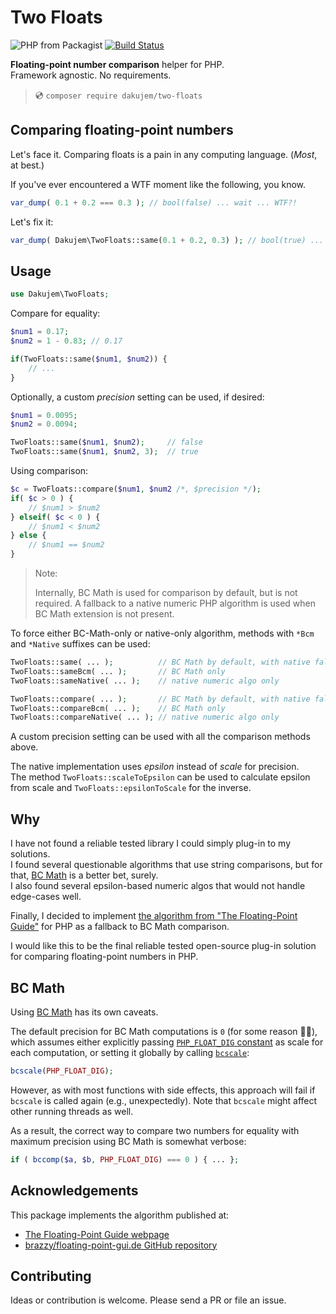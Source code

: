 # Two Floats

![PHP from Packagist](https://img.shields.io/packagist/php-v/dakujem/cumulus)
[![Build Status](https://travis-ci.org/dakujem/two-floats.svg?branch=main)](https://travis-ci.org/dakujem/two-floats)

**Floating-point number comparison** helper for PHP.\
Framework agnostic. No requirements.

> 💿 `composer require dakujem/two-floats`


## Comparing floating-point numbers

Let's face it. Comparing floats is a pain in any computing language.
(_Most_, at best.)

If you've ever encountered a WTF moment like the following, you know.
```php
var_dump( 0.1 + 0.2 === 0.3 ); // bool(false) ... wait ... WTF?!
```

Let's fix it:
```php
var_dump( Dakujem\TwoFloats::same(0.1 + 0.2, 0.3) ); // bool(true) ... now we are talking
```


## Usage

```php
use Dakujem\TwoFloats;
```

Compare for equality:
```php
$num1 = 0.17;
$num2 = 1 - 0.83; // 0.17

if(TwoFloats::same($num1, $num2)) {
    // ...
}
```

Optionally, a custom _precision_ setting can be used, if desired:
```php
$num1 = 0.0095;
$num2 = 0.0094;

TwoFloats::same($num1, $num2);     // false
TwoFloats::same($num1, $num2, 3);  // true
```

Using comparison:
```php
$c = TwoFloats::compare($num1, $num2 /*, $precision */);
if( $c > 0 ) {
    // $num1 > $num2
} elseif( $c < 0 ) {
    // $num1 < $num2
} else {
    // $num1 == $num2
}
```

> Note:
>
> Internally, BC Math is used for comparison by default, but is not required.
> A fallback to a native numeric PHP algorithm is used when BC Math extension is not present.

To force either BC-Math-only or native-only algorithm, methods with `*Bcm` and `*Native` suffixes can be used:

```php
TwoFloats::same( ... );          // BC Math by default, with native fallback
TwoFloats::sameBcm( ... );       // BC Math only
TwoFloats::sameNative( ... );    // native numeric algo only

TwoFloats::compare( ... );       // BC Math by default, with native fallback
TwoFloats::compareBcm( ... );    // BC Math only
TwoFloats::compareNative( ... ); // native numeric algo only
```
A custom precision setting can be used with all the comparison methods above.

The native implementation uses _epsilon_ instead of _scale_ for precision.\
The method `TwoFloats::scaleToEpsilon` can be used to calculate epsilon from scale
and `TwoFloats::epsilonToScale` for the inverse.


## Why

I have not found a reliable tested library I could simply plug-in to my solutions.\
I found several questionable algorithms that use string comparisons, but for that,
[BC Math](https://www.php.net/manual/en/book.bc.php) is a better bet, surely.\
I also found several epsilon-based numeric algos that would not handle edge-cases well.

Finally, I decided to implement [the algorithm from "The Floating-Point Guide"](https://floating-point-gui.de/errors/comparison/) for PHP
as a fallback to BC Math comparison.

I would like this to be the final reliable tested open-source
plug-in solution for comparing floating-point numbers in PHP.


## BC Math

Using [BC Math](https://www.php.net/manual/en/book.bc.php) has its own caveats.

The default precision for BC Math computations is `0` (for some reason 🤷‍♂️),
which assumes either explicitly passing
[`PHP_FLOAT_DIG` constant](https://www.php.net/manual/en/reserved.constants.php)
as scale for each computation,
or setting it globally by calling [`bcscale`](https://www.php.net/manual/en/function.bcscale.php):
```php
bcscale(PHP_FLOAT_DIG);
```
However, as with most functions with side effects,
this approach will fail if `bcscale` is called again (e.g., unexpectedly).
Note that `bcscale` might affect other running threads as well.

As a result, the correct way to compare two numbers for equality
with maximum precision using BC Math is somewhat verbose:
```php
if ( bccomp($a, $b, PHP_FLOAT_DIG) === 0 ) { ... };
```


## Acknowledgements
 
 This package implements the algorithm published at:
 - [The Floating-Point Guide webpage](https://floating-point-gui.de/errors/comparison/)
 - [brazzy/floating-point-gui.de GitHub repository](https://github.com/brazzy/floating-point-gui.de)
 
 
## Contributing

Ideas or contribution is welcome. Please send a PR or file an issue.

